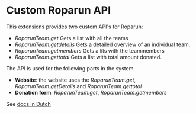 # Custom Roparun API

This extensions provides two custom API's for Roparun:
* _RoparunTeam.get_ Gets a list with all the teams
* _RoparunTeam.getdetails_ Gets a detailed overview of an individual team.
* _RoparunTeam.getmembers_ Gets a lits with the teammembers
* _RoparunTeam.gettotal_ Gets a list with total amount donated.

The API is used for the following parts in the system

* **Website**: the website uses the _RoparunTeam.get_, _RoparunTeam.getDetails_ and _RoparunTeam.gettotal_
* **Donation form**: _RoparunTeam.get_, _RoparunTeam.getmembers_

See [docs in Dutch](docs/api.md)
